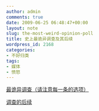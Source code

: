 ```yaml
---
author: admin
comments: true
date: 2009-06-25 06:48:47+00:00
layout: note
slug: the-most-weird-opinion-poll
title: 史上最诡异调查及其后续
wordpress_id: 2168
categories:
- 不好归类
tags:
- 媒体
- 愤怒
---
```


[最诡异调查（请注意每一条的选项）](http://www.xinhuanet.com/newmedia/dc_20090619.htm)

[
调查的后续](http://news.xinhuanet.com/newmedia/2009-06/23/content_11585693.htm)
